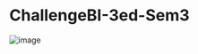 # ChallengeBI-3ed-Sem3

![image](https://github.com/felipesbreve/ChallengeBI-3ed-Sem3/assets/72587609/5aa74d08-e49f-4c61-a727-1be2038d6101#vitrinedev)
